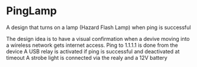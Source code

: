 # PingLamp
A design that turns on a lamp (Hazard Flash Lamp) when ping is successful

The design idea is to have a visual confirmation when a devive moving into a wireless network gets internet access.
Ping to 1.1.1.1 is done from the device
A USB relay is activated if ping is successful and deactivated at timeout
A strobe light is connected via the realy and a 12V battery
